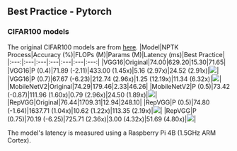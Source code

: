 ## Best Practice - Pytorch
### CIFAR100 models
The original CIFAR100 models are from [here](https://github.com/chenyaofo/pytorch-cifar-models). 
|Model|NPTK Process|Accuracy (%)|FLOPs (M)|Params (M)|Latency (ms)|Best Practice|
|:---:|:---|:---|:---|:---|:---|:---:|
|VGG16|Original|74.00|629.20|15.30|71.65|
|VGG16|P (0.4)|71.89 (-2.11)|433.00 (1.45x)|5.16 (2.97x)|24.52 (2.91x)|[![](https://colab.research.google.com/assets/colab-badge.svg)](https://colab.research.google.com/github/Nota-NetsPresso/NetsPresso-CompressionToolkit-ModelZoo/blob/main/best_practices/torch/cifar100_models/VGG16.ipynb)|
|VGG16|P (0.7)|67.67 (-6.23)|212.74 (2.96x)|1.25 (12.19x)|11.34 (6.32x)|[![](https://colab.research.google.com/assets/colab-badge.svg)](https://colab.research.google.com/github/Nota-NetsPresso/NetsPresso-CompressionToolkit-ModelZoo/blob/main/best_practices/torch/cifar100_models/VGG16.ipynb)|
|MobileNetV2|Original|74.29|179.46|2.33|46.26|
|MobileNetV2|P (0.5)|73.42 (-0.87)|111.96 (1.60x)|0.79 (2.96x)|24.50 (1.89x)|[![](https://colab.research.google.com/assets/colab-badge.svg)](https://colab.research.google.com/github/Nota-NetsPresso/NetsPresso-CompressionToolkit-ModelZoo/blob/main/best_practices/torch/cifar100_models/MobileNetV2.ipynb)|
|RepVGG|Original|76.44|1709.31|12.94|248.10|
|RepVGG|P (0.5)|74.80 (-1.64)|1637.71 (1.04x)|10.62 (1.22x)|113.35 (2.19x)|[![](https://colab.research.google.com/assets/colab-badge.svg)](https://colab.research.google.com/github/Nota-NetsPresso/NetsPresso-CompressionToolkit-ModelZoo/blob/main/best_practices/torch/cifar100_models/RepVGG.ipynb)|
|RepVGG|P (0.75)|70.19 (-6.25)|725.71 (2.36x)|3.00 (4.32x)|51.69 (4.80x)|[![](https://colab.research.google.com/assets/colab-badge.svg)](https://colab.research.google.com/github/Nota-NetsPresso/NetsPresso-CompressionToolkit-ModelZoo/blob/main/best_practices/torch/cifar100_models/RepVGG.ipynb)|

The model's latency is measured using a Raspberry Pi 4B (1.5GHz ARM Cortex).  

